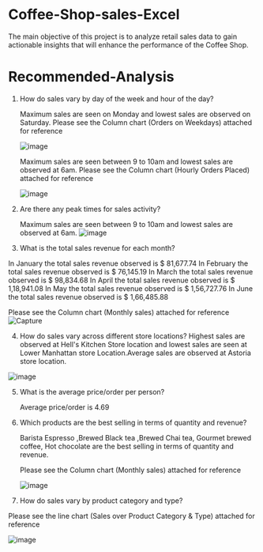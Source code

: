 # Coffee-Shop-sales-Excel
The main objective of this project is to analyze retail sales data to gain actionable insights that will enhance the performance of the Coffee Shop.

# Recommended-Analysis
1) How do sales vary by day of the week and hour of the day?
   
   Maximum sales are seen on Monday and lowest sales are observed on Saturday.
   Please see the Column chart (Orders on Weekdays) attached for reference

   ![image](https://github.com/user-attachments/assets/e1ed0cbe-b7b1-4005-803d-72b9a0d4d075)

   Maximum sales are seen between 9 to 10am and lowest sales are observed at 6am.
   Please see the Column chart (Hourly Orders Placed) attached for reference
   
   ![image](https://github.com/user-attachments/assets/f2349937-fca1-4f2c-b7bd-1c228360e807)
 
2) Are there any peak times for sales activity?
   
   Maximum sales are seen between 9 to 10am and lowest sales are observed at 6am.
   ![image](https://github.com/user-attachments/assets/9a198f96-2674-4fae-bdc9-cb3e74b810bb)

3) What is the total sales revenue for each month?
   
In January	the total sales revenue observed is $ 81,677.74
In February	the total sales revenue observed is $ 76,145.19 
In March the total sales revenue observed is	$ 98,834.68
In April the total sales revenue observed is	$ 1,18,941.08
In May the total sales revenue observed is	$ 1,56,727.76
In June the total sales revenue observed is	$ 1,66,485.88

 Please see the Column chart (Monthly sales) attached for reference 
 ![Capture](https://github.com/user-attachments/assets/c56c33e5-87c2-4eca-a3c1-7fb83fbf2310)

4) How do sales vary across different store locations?
   Highest sales are observed at Hell's Kitchen Store location and lowest sales are seen at Lower Manhattan store Location.Average sales are observed at Astoria store location.
   
![image](https://github.com/user-attachments/assets/b7b8bfd1-6c1d-41d9-9336-efdba793aca4)

5) What is the average price/order per person?
    
   Average price/order is 4.69
   
6) Which products are the best selling in terms of quantity and revenue?
    
    Barista Espresso ,Brewed Black tea ,Brewed Chai tea, Gourmet brewed coffee, Hot chocolate are the best selling in terms of quantity and revenue.
    
    Please see the Column chart (Monthly sales) attached for reference

    ![image](https://github.com/user-attachments/assets/e9e54b7a-c8b8-49bb-85da-28c461b62930)

7) How do sales vary by product category and type?
    
  Please see the line chart (Sales over Product Category & Type) attached for reference
  
  ![image](https://github.com/user-attachments/assets/59dcaa20-f318-4ce9-b87f-626648310f17)


